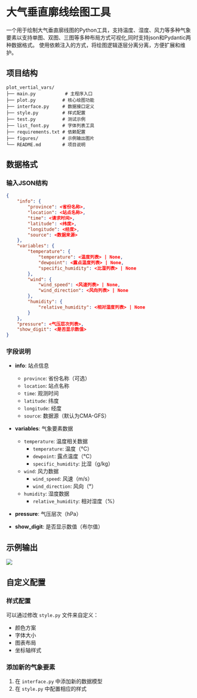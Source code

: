 # 大气垂直廓线绘图工具

一个用于绘制大气垂直廓线图的Python工具，支持温度、湿度、风力等多种气象要素以支持单图、双图、三图等多种布局方式可视化,同时支持json和Pydantic两种数据格式。
使用依赖注入的方式，将绘图逻辑逐层分离分离，方便扩展和维护。

## 项目结构

```
plot_vertial_vars/
├── main.py           # 主程序入口
├── plot.py          # 核心绘图功能
├── interface.py     # 数据接口定义
├── style.py         # 样式配置
├── test.py          # 测试示例
├── list_font.py     # 字体列表工具
├── requirements.txt # 依赖配置
├── figures/         # 示例输出图片
└── README.md        # 项目说明
```

## 数据格式

### 输入JSON结构

```json
{
    "info": {
        "province": <省份名称>,
        "location": <站点名称>,
        "time": <请求时间>,
        "latitude": <纬度>,
        "longitude": <经度>,
        "source": <数据来源>
    },
    "variables": {
        "temperature": {
            "temperature": <温度列表> | None,
            "dewpoint": <露点温度列表> | None,
            "specific_humidity": <比湿列表> | None
        },
        "wind": {
            "wind_speed": <风速列表> | None,
            "wind_direction": <风向列表> | None
        },
        "humidity": {
            "relative_humidity": <相对湿度列表> | None
        }
    },
    "pressure": <气压层次列表>,
    "show_digit": <是否显示数值>
}
```

### 字段说明

- **info**: 站点信息
  - `province`: 省份名称（可选）
  - `location`: 站点名称
  - `time`: 观测时间
  - `latitude`: 纬度
  - `longitude`: 经度
  - `source`: 数据源（默认为CMA-GFS）

- **variables**: 气象要素数据
  - `temperature`: 温度相关数据
    - `temperature`: 温度（°C）
    - `dewpoint`: 露点温度（°C）
    - `specific_humidity`: 比湿（g/kg）
  - `wind`: 风力数据
    - `wind_speed`: 风速（m/s）
    - `wind_direction`: 风向（°）
  - `humidity`: 湿度数据
    - `relative_humidity`: 相对湿度（%）

- **pressure**: 气压层次（hPa）
- **show_digit**: 是否显示数值（布尔值）

## 示例输出

![](https://cdn.jsdelivr.net/gh/HereIsZephyrus/zephyrus.img/images/blog/test_vert3digit.png)


## 自定义配置

### 样式配置

可以通过修改 `style.py` 文件来自定义：
- 颜色方案
- 字体大小
- 图表布局
- 坐标轴样式

### 添加新的气象要素

1. 在 `interface.py` 中添加新的数据模型
2. 在 `style.py` 中配置相应的样式